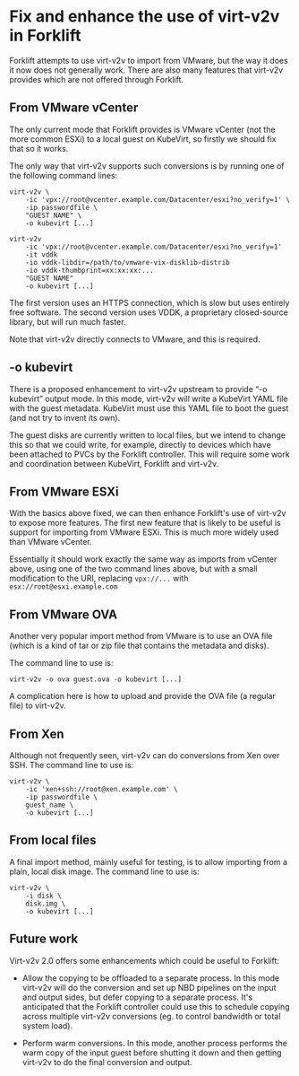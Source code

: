 # Fix and enhance the use of virt-v2v in Forklift

Forklift attempts to use virt-v2v to import from VMware, but the way
it does it now does not generally work.  There are also many features
that virt-v2v provides which are not offered through Forklift.

## From VMware vCenter

The only current mode that Forklift provides is VMware vCenter (not
the more common ESXi) to a local guest on KubeVirt, so firstly we
should fix that so it works.

The only way that virt-v2v supports such conversions is by running
one of the following command lines:

```
virt-v2v \
    -ic 'vpx://root@vcenter.example.com/Datacenter/esxi?no_verify=1' \
    -ip passwordfile \
    "GUEST NAME" \
    -o kubevirt [...]
```

```
virt-v2v
    -ic 'vpx://root@vcenter.example.com/Datacenter/esxi?no_verify=1'
    -it vddk
    -io vddk-libdir=/path/to/vmware-vix-disklib-distrib
    -io vddk-thumbprint=xx:xx:xx:...
    "GUEST NAME"
    -o kubevirt [...]
```

The first version uses an HTTPS connection, which is slow but uses
entirely free software.  The second version uses VDDK, a proprietary
closed-source library, but will run much faster.

Note that virt-v2v directly connects to VMware, and this is required.

## -o kubevirt

There is a proposed enhancement to virt-v2v upstream to provide “-o
kubevirt” output mode.  In this mode, virt-v2v will write a KubeVirt
YAML file with the guest metadata.  KubeVirt must use this YAML file
to boot the guest (and not try to invent its own).

The guest disks are currently written to local files, but we intend to
change this so that we could write, for example, directly to devices
which have been attached to PVCs by the Forklift controller.  This
will require some work and coordination between KubeVirt, Forklift and
virt-v2v.

## From VMware ESXi

With the basics above fixed, we can then enhance Forklift's use of
virt-v2v to expose more features.  The first new feature that is
likely to be useful is support for importing from VMware ESXi.  This
is much more widely used than VMware vCenter.

Essentially it should work exactly the same way as imports
from vCenter above, using one of the two command lines above,
but with a small modification to the URI, replacing
`vpx://...` with `esx://root@esxi.example.com`

## From VMware OVA

Another very popular import method from VMware is to use an OVA file
(which is a kind of tar or zip file that contains the metadata and
disks).

The command line to use is:

```
virt-v2v -o ova guest.ova -o kubevirt [...]
```

A complication here is how to upload and provide the OVA file (a
regular file) to virt-v2v.

## From Xen

Although not frequently seen, virt-v2v can do conversions from Xen
over SSH.  The command line to use is:

```
virt-v2v \
    -ic 'xen+ssh://root@xen.example.com' \
    -ip passwordfile \
    guest_name \
    -o kubevirt [...]
```

## From local files

A final import method, mainly useful for testing, is to allow
importing from a plain, local disk image.  The command line to use is:

```
virt-v2v \
    -i disk \
    disk.img \
    -o kubevirt [...]
```

## Future work

Virt-v2v 2.0 offers some enhancements which could be useful to Forklift:

* Allow the copying to be offloaded to a separate process.  In this
mode virt-v2v will do the conversion and set up NBD pipelines on the
input and output sides, but defer copying to a separate process.  It's
anticipated that the Forklift controller could use this to schedule
copying across multiple virt-v2v conversions (eg. to control bandwidth
or total system load).

* Perform warm conversions.  In this mode, another process performs
the warm copy of the input guest before shutting it down and then
getting virt-v2v to do the final conversion and output.
